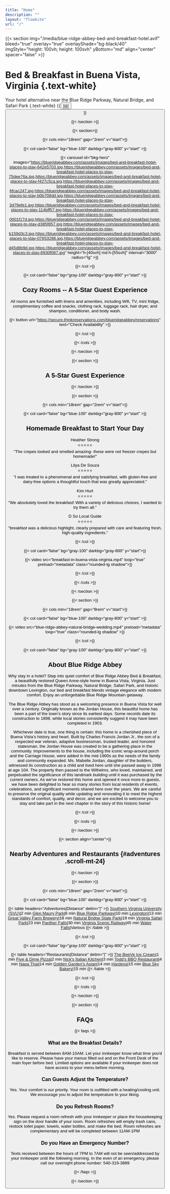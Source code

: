 ```yaml
---
title: "Home"
description: ""
layout: "flowbite"
url: "/"
---
```



{{< section img="/media/blue-ridge-abbey-bed-and-breakfast-hotel.avif" bleed="true" overlay="true" overlayShade="bg-black/40" imgStyle="height: 100vh; height: 100svh" yBottom="md" align="center" spacer="false" >}}
# Bed & Breakfast in Buena Vista, Virginia {.text-white}
Your hotel alternative near the Blue Ridge Parkway, Natural Bridge, and Safari Park
{.text-white}
{{<button url="https://secure.thinkreservations.com/blueridgeabbey/reservations" text="Book Now">}}{{<button url="/contact" text="Reach Out">}}

{{< /section >}}



{{< section>}}

{{< cols min="18rem" gap="2rem" v="start">}}

{{< col card="false" bg="blue-100" darkbg="gray-800" y="start" >}}

{{< carousel id="bkg-hero" images="https://blueridgeabbey.com/assets/images/bed-and-breakfast-hotel-places-to-stay-642e5703.jpg,https://blueridgeabbey.com/assets/images/bed-and-breakfast-hotel-places-to-stay-75dee76a.jpg,https://blueridgeabbey.com/assets/images/bed-and-breakfast-hotel-places-to-stay-f427c5ca.jpg,https://blueridgeabbey.com/assets/images/bed-and-breakfast-hotel-places-to-stay-6fcac247.jpg,https://blueridgeabbey.com/assets/images/bed-and-breakfast-hotel-places-to-stay-b0b708dd.jpg,https://blueridgeabbey.com/assets/images/bed-and-breakfast-hotel-places-to-stay-3d79efe1.jpg,https://blueridgeabbey.com/assets/images/bed-and-breakfast-hotel-places-to-stay-114bff57.jpg,https://blueridgeabbey.com/assets/images/bed-and-breakfast-hotel-places-to-stay-0001f17d.jpg,https://blueridgeabbey.com/assets/images/bed-and-breakfast-hotel-places-to-stay-d385f857.jpg,https://blueridgeabbey.com/assets/images/bed-and-breakfast-hotel-places-to-stay-b159d3c3.jpg,https://blueridgeabbey.com/assets/images/bed-and-breakfast-hotel-places-to-stay-07653286.jpg,https://blueridgeabbey.com/assets/images/bed-and-breakfast-hotel-places-to-stay-d45d8b9d.jpg,https://blueridgeabbey.com/assets/images/bed-and-breakfast-hotel-places-to-stay-6930f087.jpg" height="h-[40svh] md:h-[55svh]" interval="3000" radius="lg" >}}

{{< /col >}}

{{< col card="false" bg="gray-100" darkbg="gray-800" y="start" >}}

## Cozy Rooms -- A 5-Star Guest Experience

All rooms are furnished with linens and amenities, including Wifi, TV, mini fridge, complimentary coffee and snacks, clothing rack, luggage rack, hair dryer, and shampoo, conditioner, and body wash.





<!-- Elfsight Google Reviews | Blue Ridge Abbey -->
<script src="https://static.elfsight.com/platform/platform.js" async></script>
<div class="elfsight-app-352976f6-7c94-43f8-b5c1-6ecbfcc43a69" data-elfsight-app-lazy></div>


{{< button url="https://secure.thinkreservations.com/blueridgeabbey/reservations" text="Check Availability" >}}

{{< /col >}}



{{< /cols >}}

{{< /section >}}


{{< section >}}

## A 5-Star Guest Experience

<!-- Elfsight Google Reviews | Blue Ridge Abbey -->
<script src="https://static.elfsight.com/platform/platform.js" async></script>
<div class="elfsight-app-352976f6-7c94-43f8-b5c1-6ecbfcc43a69" data-elfsight-app-lazy></div>

{{< /section >}}


{{< section >}}

{{< cols min="18rem" gap="2rem" v="start">}}

{{< col card="false" bg="blue-100" darkbg="gray-800" y="start" >}}

## Homemade Breakfast to Start Your Day

Heather Strong <br>
⭐️⭐️⭐️⭐️⭐️ <br>
"The crepes looked and smelled amazing- these were not freezer crepes but homemade!"

Lilya De Souza<br>
⭐️⭐️⭐️⭐️⭐️<br>
"I was treated to a phenomenal and satisfying breakfast, with gluten-free and dairy-free options a thoughtful touch that was greatly appreciated."

Kim Hurt<br>
⭐️⭐️⭐️⭐️⭐️<br>
"We absolutely loved the breakfast! With a variety of delicious choices, I wanted to try them all."

D So Local Guide<br>
⭐️⭐️⭐️⭐️⭐️<br>
"breakfast was a delicious highlight, clearly prepared with care and featuring fresh, high-quality ingredients."

{{< /col >}}

{{< col card="false" bg="gray-100" darkbg="gray-800" y="start">}}

{{< video src="breakfast-in-buena-vista-virginia.mp4" loop="true" preload="metadata" class="rounded-lg shadow">}}

{{< /col >}}

{{< /cols >}}

{{< /section >}}




{{< section >}}

{{< cols min="18rem" gap="8rem" v="start">}}

{{< col card="false" bg="blue-100" darkbg="gray-800" y="start" >}}

{{< video src="blue-ridge-abbey-natural-bridge-wedding.mp4" preload="metadata" loop="true" class="rounded-lg shadow" >}}


{{< /col >}}

{{< col card="false" bg="gray-100" darkbg="gray-800" y="start" >}}

## About Blue Ridge Abbey

Why stay in a hotel? Step into quiet comfort of Blue Ridge Abbey Bed & Breakfast, a beautifully restored Queen Anne-style home in Buena Vista, Virginia.
Just minutes from the Blue Ridge Parkway, Natural Bridge, Safari Park, and historic downtown Lexington, our bed and breakfast blends vintage elegance with modern comfort. Enjoy an unforgettable Blue Ridge Mountain getaway.

The Blue Ridge Abbey has stood as a welcoming presence in Buena Vista for well over a century. Originally known as the Jordan House, this beautiful home has been a part of the town’s story since its earliest days. Some records date its construction to 1898, while local stories consistently suggest it may have been completed in 1903.

Whichever date is true, one thing is certain: this home is a cherished piece of Buena Vista’s history and heart.
Built by Charles Francis Jordan Jr., the son of a respected war veteran, adaptive businessman, trusted leader, and honored statesman, the Jordan House was created to be a gathering place in the community. Improvements to the house, including the iconic wrap-around porch and the Carriage House, were added in the mid-1900s as the needs of the family and community expanded. Ms. Mabelle Jordan, daughter of the builders, witnessed its construction as a child and lived here until she passed away in 1998 at age 104. The property then passed to the Wilhelms, who loved, maintained, and perpetuated the significance of this landmark building until it was purchased by the current owners.
As we’ve restored this home and opened it once more to guests, we have been delighted to hear so many stories from local residents of events, celebrations, and significant moments shared here over the years. We are careful to preserve the original quality while updating and renovating it to meet the highest standards of comfort, quality, and decor, and we are excited to welcome you to stay and take part in the next chapter in the story of this historic home!

{{< /col >}}

{{< /cols >}}

{{< /section >}}


{{< section align="center">}}

## Nearby Adventures and Restaurants {#adventures .scroll-mt-24}

{{< /section >}}

{{< section >}}

{{< cols min="18rem" gap="2rem" v="start">}}

{{< col card="false" bg="blue-100" darkbg="gray-800" y="start" >}}


{{< table headers="Adventures|Distance" delim="|" >}}
[Southern Virginia University (SVU)](https://svu.edu/)|2 min
[Glen Maury Park](https://www.buenavistava.org/residents/recreation/glen-maury-park/)|6 min
[Blue Ridge Parkway](https://www.blueridgeparkway.org/)|10 min
[Lexington](https://lexingtonvirginia.com/)|13 min
[Great Valley Farm Brewery](https://www.greatvalleyfarmbrewery.com/)|18 min
[Natural Bridge State Park](https://www.dcr.virginia.gov/state-parks/natural-bridge)|19 min
[Virginia Safari Park](https://www.virginiasafaripark.com/)|23 min
[Panther Falls](https://blueridgeawaits.com/panther-falls/)|30 min
[Virginia Scenic Railway](https://www.virginiascenicrailway.com/)|45 min
[Water Falls](https://www.google.com/maps/dir/Blue+Ridge+Abbey+Bed+%26+Breakfast,+Chestnut+Avenue,+Buena+Vista,+VA/Yankee+Horse+Ridge+Trailhead+to+Wigwam+Falls,+Blue+Ridge+Parkway,+Montebello,+VA/Statons+Creek+Falls,+Virginia/Panther+Falls,+Virginia+24521/White+Rock+Falls+Trailhead,+Blue+Ridge+Parkway,+Vesuvius,+VA/Gibbs+Falls,+Virginia/Otter+Lake+Waterfalls,+Monroe,+VA/Apple+Orchard+Falls+Trailhead,+Blue+Ridge+Parkway,+Buchanan,+VA/@37.7339042,-79.6140743,161103m/data=!3m2!1e3!4b1!4m50!4m49!1m5!1m1!1s0x89b3339247dfb61b:0xd6579b582fffe67a!2m2!1d-79.3518583!2d37.7335257!1m5!1m1!1s0x89b3380d0449eb29:0x720e273427c47524!2m2!1d-79.1798019!2d37.8093077!1m5!1m1!1s0x89b336e2f623d57b:0xa0c6495827f8f8c4!2m2!1d-79.2469767!2d37.7687454!1m5!1m1!1s0x89b3317de0f6cc8d:0xc289ff530b0a365d!2m2!1d-79.2889216!2d37.7070794!1m5!1m1!1s0x89b3434596fbef7d:0x5feebb79bcd4da2b!2m2!1d-79.0447325!2d37.8958272!1m5!1m1!1s0x89b34e8b3db6a86f:0xa0c3dab740003c68!2m2!1d-79.2689225!2d37.9481874!1m5!1m1!1s0x89b32b3e1f7897e9:0xbb9acd1d8596ff4c!2m2!1d-79.3579991!2d37.5565984!1m5!1m1!1s0x884d2828d7ede29b:0xbfc335d867f8430f!2m2!1d-79.5241231!2d37.5078195!3e0?entry=ttu&g_ep=EgoyMDI1MDYyOS4wIKXMDSoASAFQAw%3D%3D)|Various
{{< /table >}}

{{< /col >}}

{{< col card="false" bg="gray-100" darkbg="gray-800" y="start" >}}

{{< table headers="Restaurants|Distance" delim="|" >}}
[The BeeVe Ice Cream](https://www.thebeeve.com/)|1 min
[Five & Dime Pizza](https://www.facebook.com/100063544752004/menu/)|2 min
[Nick's Italian Kitchen](https://nickskitchen.top/)|3 min
[Todd's BBQ Restaurant](https://www.facebook.com/profile.php?id=100063463813677)|4 min
[Napa Thai](https://www.napathai.com/)|14 min
[Golden Garden's Asian](https://www.goldengardencuisine.com/)|14 min
[Hardens](https://www.facebook.com/p/Hardens-Lexington-61555661081645/)|15 min
[Blue Sky Bakery](https://www.blueskybakeryandskybar.com/)|15 min
{{< /table >}}


{{< /col >}}

{{< /cols >}}

{{< /section >}}






{{< section >}}

## FAQs

{{< faqs >}}

### What are the Breakfast Details?

Breakfast is served between 8AM-10AM. Let your innkeeper know what time you'd like to reserve. Please have your menus filled out and on the Front Desk of the main foyer before bed. Limited options are available if your innkeeper does not have access to your menu before morning.

### Can Guests Adjust the Temperature?

Yes. Your comfort is our priority. Your room is outfitted with a heating/cooling unit. We encourage you to adjust the temperature to your liking.

### Do you Refresh Rooms?

Yes. Please request a room refresh with your innkeeper or place the housekeeping sign on the door handle of your room. Room refreshes will empty trash cans, restock toilet paper, towels, water bottles, and make the bed. Room refreshes are complementary and will be completed between 11AM-1PM

### Do you Have an Emergency Number?

Texts received between the hours of 7PM to 7AM will not be seen/addressed by your innkeeper until the following morning. In the even of an emergency, please call our overnight phone number: 540-319-3889



{{< /faqs >}}

{{< /section >}}
